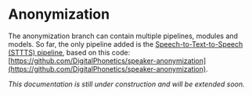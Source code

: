 # Anonymization

The anonymization branch can contain multiple pipelines, modules and models. So far, the only pipeline added is the 
[Speech-to-Text-to-Speech (STTTS) pipeline](https://ieeexplore.ieee.org/document/10096607), based on this code:  
[https://github.com/DigitalPhonetics/speaker-anonymization](https://github.com/DigitalPhonetics/speaker-anonymization).

*This documentation is still under construction and will be extended soon.*